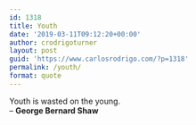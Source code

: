 ```yaml
---
id: 1318
title: Youth
date: '2019-03-11T09:12:20+00:00'
author: crodrigoturner
layout: post
guid: 'https://www.carlosrodrigo.com/?p=1318'
permalink: /youth/
format: quote
---
```


Youth is wasted on the young.  
– **George Bernard Shaw**